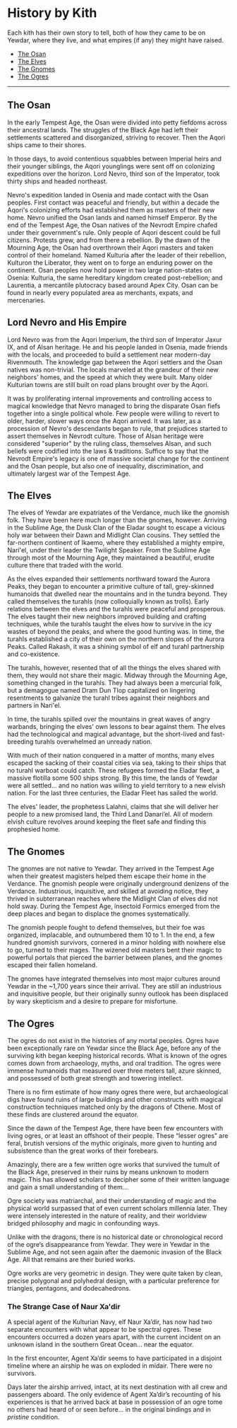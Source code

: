 # History by Kith

Each kith has their own story to tell, both of how they came to be on Yewdar, where they live, and what empires (if any) they might have raised.

* [The Osan](#the-osan)
* [The Elves](#the-elves)
* [The Gnomes](#the-gnomes)
* [The Ogres](#the-ogres)

---

## The Osan

In the early Tempest Age, the Osan were divided into petty fiefdoms across their ancestral lands. The struggles of the Black Age had left their settlements scattered and disorganized, striving to recover. Then the Aqori ships came to their shores.

In those days, to avoid contentious squabbles between Imperial heirs and their younger siblings, the Aqori younglings were sent off on colonizing expeditions over the horizon. Lord Nevro, third son of the Imperator, took thirty ships and headed northeast.

Nevro's expedition landed in Osenia and made contact with the Osan peoples. First contact was peaceful and friendly, but within a decade the Aqori's colonizing efforts had established them as masters of their new home. Nevro unified the Osan lands and named himself Emperor. By the end of the Tempest Age, the Osan natives of the Nevrodt Empire chafed under their government's rule. Only people of Aqori descent could be full citizens. Protests grew, and from there a rebellion. By the dawn of the Mourning Age, the Osan had overthrown their Aqori masters and taken control of their homeland. Named Kulturia after the leader of their rebellion, Kulturon the Liberator, they went on to forge an enduring power on the continent. Osan peoples now hold power in two large nation-states on Osenia: Kulturia, the same hereditary kingdom created post-rebellion; and Laurentia, a mercantile plutocracy based around Apex City. Osan can be found in nearly every populated area as merchants, expats, and mercenaries.
 
## Lord Nevro and His Empire

Lord Nevro was from the Aqori Imperium, the third son of Imperator Jaxur IX, and of Alsan heritage. He and his people landed in Osenia, made friends with the locals, and proceeded to build a settlement near modern-day Rivenmouth. The knowledge gap between the Aqori settlers and the Osan natives was non-trivial. The locals marveled at the grandeur of their new neighbors' homes, and the speed at which they were built. Many older Kulturian towns are still built on road plans brought over by the Aqori.

It was by proliferating internal improvements and controlling access to magical knowledge that Nevro managed to bring the disparate Osan fiefs together into a single political whole. Few people were willing to revert to older, harder, slower ways once the Aqori arrived. It was later, as a procession of Nevro's descendants began to rule, that prejudices started to assert themselves in Nevrodt culture. Those of Alsan heritage were considered "superior" by the ruling class, themselves Alsan, and such beliefs were codified into the laws & traditions. Suffice to say that the Nevrodt Empire's legacy is one of massive societal change for the continent and the Osan people, but also one of inequality, discrimination, and ultimately largest war of the Tempest Age.

## The Elves

The elves of Yewdar are expatriates of the Verdance, much like the gnomish folk. They have been here much longer than the gnomes, however. Arriving in the Sublime Age, the Dusk Clan of the Eladar sought to escape a vicious holy war between their Dawn and Midlight Clan cousins. They settled the far-northern continent of Ikaemo, where they established a mighty empire, Nari'el, under their leader the Twilight Speaker. From the Sublime Age through most of the Mourning Age, they maintained a beautiful, erudite culture there that traded with the world.

As the elves expanded their settlements northward toward the Aurora Peaks, they began to encounter a primitive culture of tall, grey-skinned humanoids that dwelled near the mountains and in the tundra beyond. They called themselves the turahls \(now colloquially known as trolls\). Early relations between the elves and the turahls were peaceful and prosperous. The elves taught their new neighbors improved building and crafting techniques, while the turahls taught the elves how to survive in the icy wastes of beyond the peaks, and where the good hunting was. In time, the turahls established a city of their own on the northern slopes of the Aurora Peaks. Called Rakash, it was a shining symbol of elf and turahl partnership and co-existence.

The turahls, however, resented that of all the things the elves shared with them, they would not share their magic. Midway through the Mourning Age, something changed in the turahls. They had always been a mercurial folk, but a demagogue named Dram Dun Tlop capitalized on lingering resentments to galvanize the turahl tribes against their neighbors and partners in Nari'el.

In time, the turahls spilled over the mountains in great waves of angry warbands, bringing the elves' own lessons to bear against them. The elves had the technological and magical advantage, but the short-lived and fast-breeding turahls overwhelmed an unready nation.

With much of their nation conquered in a matter of months, many elves escaped the sacking of their coastal cities via sea, taking to their ships that no turahl warboat could catch. These refugees formed the Eladar fleet, a massive flotilla some 500 ships strong. By this time, the lands of Yewdar were all settled… and no nation was willing to yield territory to a new elvish nation. For the last three centuries, the Eladar Fleet has sailed the world. 

The elves' leader, the prophetess Lalahni, claims that she will deliver her people to a new promised land, the Third Land Danari’el. All of modern elvish culture revolves around keeping the fleet safe and finding this prophesied home.

## The Gnomes

The gnomes are not native to Yewdar. They arrived in the Tempest Age when their greatest magisters helped them escape their home in the Verdance. The gnomish people were originally underground denizens of the Verdance. Industrious, inquisitive, and skilled at avoiding notice, they thrived in subterranean reaches where the Midlight Clan of elves did not hold sway. During the Tempest Age, insectoid Formics emerged from the deep places and began to displace the gnomes systematically.

The gnomish people fought to defend themselves, but their foe was organized, implacable, and outnumbered them 10 to 1. In the end, a few hundred gnomish survivors, cornered in a minor holding with nowhere else to go, turned to their mages. The wizened old masters bent their magic to powerful portals that pierced the barrier between planes, and the gnomes escaped their fallen homeland.

The gnomes have integrated themselves into most major cultures around Yewdar in the ~1,700 years since their arrival. They are still an industrious and inquisitive people, but their originally sunny outlook has been displaced by wary skepticism and a desire to prepare for misfortune.

## The Ogres

The ogres do not exist in the histories of any mortal peoples. Ogres have been exceptionally rare on Yewdar since the Black Age, before any of the surviving kith began keeping historical records. What is known of the ogres comes down from archaeology, myths, and oral tradition. The ogres were immense humanoids that measured over three meters tall, azure skinned, and possessed of both great strength and towering intellect.

There is no firm estimate of how many ogres there were, but archaeological digs have found ruins of large buildings and other constructs with magical construction techniques matched only by the dragons of Cthene. Most of these finds are clustered around the equator.

Since the dawn of the Tempest Age, there have been few encounters with living ogres, or at least an offshoot of their people. These “lesser ogres” are feral, brutish versions of the mythic originals, more given to hunting and subsistence than the great works of their forebears.

Amazingly, there are a few written ogre works that survived the tumult of the Black Age, preserved in their ruins by means unknown to modern magic. This has allowed scholars to decipher some of their written language and gain a small understanding of them…

Ogre society was matriarchal, and their understanding of magic and the physical world surpassed that of even current scholars millennia later. They were intensely interested in the nature of reality, and their worldview bridged philosophy and magic in confounding ways.

Unlike with the dragons, there is no historical date or chronological record of the ogre’s disappearance from Yewdar. They were in Yewdar in the Sublime Age, and not seen again after the daemonic invasion of the Black Age. All that remains are their buried works.

Ogre works are very geometric in design. They were quite taken by clean, precise polygonal and polyhedral design, with a particular preference for triangles, pentagons, and dodecahedrons.

### The Strange Case of Naur Xa'dir

A special agent of the Kulturian Navy, elf Naur Xa’dir, has now had two separate encounters with what appear to be spectral ogres. These encounters occurred a dozen years apart, with the current incident on an unknown island in the southern Great Ocean… near the equator.

In the first encounter, Agent Xa’dir seems to have participated in a disjoint timeline where an airship he was on exploded in midair. There were no survivors.

Days later the airship arrived, intact, at its next destination with all crew and passengers aboard.
The only evidence of Agent Xa’dir’s recounting of his experiences is that he arrived back at base in possession of an ogre tome no others had heard of or seen before… in the original bindings and in *pristine* condition.

